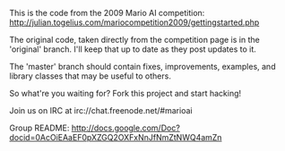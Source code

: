 This is the code from the 2009 Mario AI competition: http://julian.togelius.com/mariocompetition2009/gettingstarted.php

The original code, taken directly from the competition page is in the 'original' branch.  I'll keep that up to date as they post updates to it.

The 'master' branch should contain fixes, improvements, examples, and library classes that may be useful to others.

So what're you waiting for?  Fork this project and start hacking!

Join us on IRC at irc://chat.freenode.net/#marioai

Group README: http://docs.google.com/Doc?docid=0AcOiEAaEF0pXZGQ2OXFxNnJfNmZtNWQ4amZn